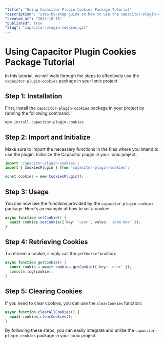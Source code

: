 ```yaml
---
"title": "Using Capacitor Plugin Cookies Package Tutorial"
"description": "Step-by-step guide on how to use the capacitor-plugin-cookies package in your Ionic project."
"created_at": "2023-10-15"
"published": true
"slug": "capacitor-plugin-cookies.git"
---
```


# Using Capacitor Plugin Cookies Package Tutorial

In this tutorial, we will walk through the steps to effectively use the `capacitor-plugin-cookies` package in your Ionic project.

## Step 1: Installation

First, install the `capacitor-plugin-cookies` package in your project by running the following command:

```bash
npm install capacitor-plugin-cookies
```

## Step 2: Import and Initialize

Make sure to import the necessary functions in the files where you intend to use the plugin. Initialize the Capacitor plugin in your Ionic project:

```typescript
import 'capacitor-plugin-cookies';
import { CookiesPlugin } from 'capacitor-plugin-cookies';

const cookies = new CookiesPlugin();
```

## Step 3: Usage

You can now use the functions provided by the `capacitor-plugin-cookies` package. Here's an example of how to set a cookie:

```typescript
async function setCookie() {
  await cookies.setCookie({ key: 'user', value: 'John Doe' });
}
```

## Step 4: Retrieving Cookies

To retrieve a cookie, simply call the `getCookie` function:

```typescript
async function getCookie() {
  const cookie = await cookies.getCookie({ key: 'user' });
  console.log(cookie);
}
```

## Step 5: Clearing Cookies

If you need to clear cookies, you can use the `clearCookies` function:

```typescript
async function clearAllCookies() {
  await cookies.clearCookies();
}
```

By following these steps, you can easily integrate and utilize the `capacitor-plugin-cookies` package in your Ionic project.
```